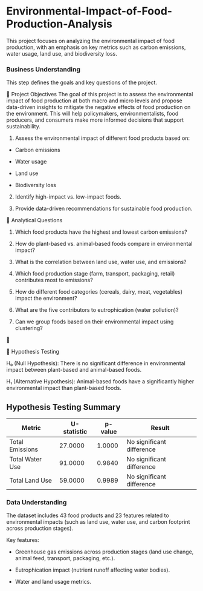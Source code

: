 # Environmental-Impact-of-Food-Production-Analysis
This project focuses on analyzing the environmental impact of food production, with an emphasis on key metrics such as carbon emissions, water usage, land use, and biodiversity loss.


### Business Understanding
This step defines the goals and key questions of the project.

📌 Project Objectives
The goal of this project is to assess the environmental impact of food production at both macro and micro levels and propose data-driven insights to mitigate the negative effects of food production on the environment. This will help policymakers, environmentalists, food producers, and consumers make more informed decisions that support sustainability.

1. Assess the environmental impact of different food products based on:

* Carbon emissions

* Water usage

* Land use

* Biodiversity loss

2. Identify high-impact vs. low-impact foods.

3. Provide data-driven recommendations for sustainable food production.

📌 Analytical Questions

1. Which food products have the highest and lowest carbon emissions?

2. How do plant-based vs. animal-based foods compare in environmental impact?

3. What is the correlation between land use, water use, and emissions?

4. Which food production stage (farm, transport, packaging, retail) contributes most to emissions?

5. How do different food categories (cereals, dairy, meat, vegetables) impact the environment?

6. What are the  five contributors to eutrophication (water pollution)?

7. Can we group foods based on their environmental impact using clustering?

🚀 

📌 Hypothesis Testing

H₀ (Null Hypothesis): There is no significant difference in environmental impact between plant-based and animal-based foods.

H₁ (Alternative Hypothesis): Animal-based foods have a significantly higher environmental impact than plant-based foods.

## Hypothesis Testing Summary

| Metric           | U-statistic | p-value  | Result                   |
|-----------------|------------|----------|----------------------------|
| Total Emissions | 27.0000     | 1.0000   | No significant difference |
| Total Water Use | 91.0000     | 0.9840   | No significant difference |
| Total Land Use  | 59.0000     | 0.9989   | No significant difference |


### Data Understanding
The dataset includes 43 food products and 23 features related to environmental impacts (such as land use, water use, and carbon footprint across production stages).

Key features:

* Greenhouse gas emissions across production stages (land use change, animal feed, transport, packaging, etc.).

* Eutrophication impact (nutrient runoff affecting water bodies).

* Water and land usage metrics.
